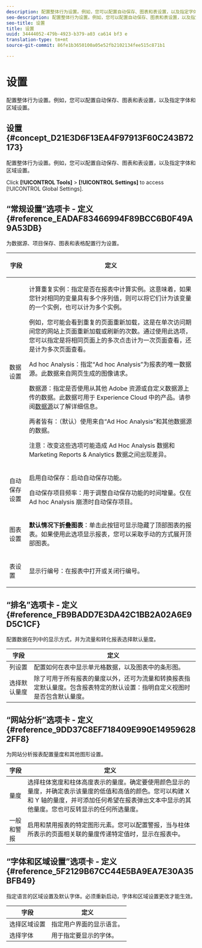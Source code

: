 ```yaml
---
description: 配置整体行为设置。例如，您可以配置自动保存、图表和表设置，以及指定字体和区域设置。
seo-description: 配置整体行为设置。例如，您可以配置自动保存、图表和表设置，以及指定字体和区域设置。
seo-title: 设置
title: 设置
uuid: 34444052-479b-4923-b379-a03 ca614 bf3 e
translation-type: tm+mt
source-git-commit: 86fe1b3650100a05e52fb2102134fee515c871b1

---
```



# 设置

配置整体行为设置。例如，您可以配置自动保存、图表和表设置，以及指定字体和区域设置。

## 设置 {#concept_D21E3D6F13EA4F97913F60C243B72173}

配置整体行为设置。例如，您可以配置自动保存、图表和表设置，以及指定字体和区域设置。

Click **[!UICONTROL Tools]** &gt; **[!UICONTROL Settings]** to access [!UICONTROL Global Settings].

## “常规设置”选项卡 - 定义{#reference_EADAF83466994F89BCC6B0F49A9A53DB}

为数据源、项目保存、图表和表格配置行为设置。

<!-- 

r_dsc_general_settings.xml

 -->

<table id="table_C18A0F1C9E214EB585A29801BA2400F8"> 
 <thead> 
  <tr> 
   <th colname="col1" class="entry"> <p>字段 </p> </th> 
   <th colname="col2" class="entry"> <p>定义 </p> </th> 
  </tr> 
 </thead>
 <tbody> 
  <tr> 
   <td colname="col1"> <p> 数据设置 </p> </td> 
   <td colname="col2"> <p> <span class="uicontrol">计算重复实例</span>：指定是否在报表中计算实例。这意味着，如果您针对相同的变量具有多个序列值，则可以将它们计为该变量的一个实例，也可以计为多个实例。 </p> <p>例如，您可能会看到重复的页面重新加载，这是在单次访问期间您的网站上页面重新加载或刷新的次数。通过使用此选项，您可以指定是将相同页面上的多次点击计为一次页面查看，还是计为多次页面查看。 </p> <p> <span class="uicontrol"> <span class="keyword">Ad hoc Analysis</span></span>：指定“<span class="keyword">Ad hoc Analysis</span>”为报表的唯一数据源。此数据来自网页生成的图像请求。 </p> <p> <span class="uicontrol"><span class="keyword">数据源</span></span>：指定是否使用从其他 Adobe 资源或自定义数据源上传的数据。此数据可用于 <span class="keyword">Experience Cloud</span> 中的产品。请参阅<a href="https://marketing.adobe.com/resources/help/en_US/sc/datasources/index.html" scope="external" format="html">数据源</a>以了解详细信息。 </p> <p> <span class="uicontrol">两者皆有</span>：（默认）使用来自“<span class="keyword">Ad Hoc Analysis</span>”和其他数据源的数据。 </p> <p>注意：改变这些选项可能造成 <span class="keyword">Ad Hoc Analysis</span> 数据和 <span class="keyword">Marketing Reports &amp; Analytics 数据</span>之间出现差异。 </p> </td> 
  </tr> 
  <tr> 
   <td colname="col1"> <p> 自动保存设置 </p> </td> 
   <td colname="col2"> <p> <span class="uicontrol">启用自动保存</span>：启动自动保存功能。 </p> <p> <span class="uicontrol">自动保存项目频率</span>：用于调整自动保存功能的时间增量。仅在 Ad hoc Analysis 崩溃时自动保存项目。 </p> </td> 
  </tr> 
  <tr> 
   <td colname="col1"> <p> 图表设置 </p> </td> 
   <td colname="col2"> <p><b>默认情况下折叠图表</b>：单击此按钮可显示隐藏了顶部图表的报表。如果使用此选项显示报表，您可以采取手动的方式展开顶部图表。 </p> </td> 
  </tr> 
  <tr> 
   <td colname="col1"> <p> 表设置 </p> </td> 
   <td colname="col2"> <p> <span class="uicontrol">显示行编号</span>：在报表中打开或关闭行编号。 </p> </td> 
  </tr> 
 </tbody> 
</table>

## “排名”选项卡 - 定义{#reference_FB9BADD7E3DA42C1BB2A02A6E9D5C1CF}

配置数据在列中的显示方式，并为流量和转化报表选择默认量度。

<!-- 

r_dsc_ranked_tab.xml

 -->

| 字段 | 定义 |
|--- |--- |
| 列设置 | 配置如何在表中显示单元格数据，以及图表中的条形图。 |
| 选择默认量度 | 除了可用于所有报表的量度以外，还可为流量和转换报表指定默认量度。包含报表特定的默认设置：指明自定义视图时是否包含默认量度。 |

## “网站分析”选项卡 - 定义{#reference_9DD37C8EF718409E990E149596282FF8}

为网站分析报表配置量度和其他图形设置。

<!-- 

r_dsc_site_analysis_tab.xml

 -->

| 字段 | 定义 |
|--- |--- |
| 量度 | 选择柱体宽度和柱体高度表示的量度。确定要使用颜色显示的量度，并确定表示该量度的低值和高值的颜色。您可以构建 X 和 Y 轴的量度，并可添加任何希望在报表弹出文本中显示的其他量度。您也可反转显示的任何所选量度。 |
| 一般和警报 | 启用和禁用报表的特定图形元素。您可以配置警报，当与柱体所表示的页面相关联的量度传递特定值时，显示在报表中。 |

## “字体和区域设置”选项卡 - 定义{#reference_5F2129B67CC44E5BA9EA7E30A35BFB49}

指定语言的区域设置及默认字体。必须重新启动，字体和区域设置更改才能生效。

<!-- 

r_dsc_font_locale.xml

 -->

| 字段 | 定义 |
|--- |--- |
| 选择区域设置 | 指定用户界面的显示语言。 |
| 选择字体 | 用于指定要显示的字体。 |